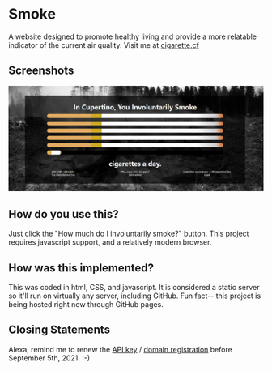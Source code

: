 # Smoke
A website designed to promote healthy living and provide a more relatable indicator of the current air quality.
Visit me at [cigarette.cf](https://cigarette.cf/)

## Screenshots

![Screenshot](images/screenshot.PNG)

## How do you use this?
Just click the "How much do I involuntarily smoke?" button.
This project requires javascript support, and a relatively modern browser.

## How was this implemented?
This was coded in html, CSS, and javascript. It is considered a static server so it'll run on virtually any server, including GitHub. Fun fact-- this project is being hosted right now through GitHub pages.

## Closing Statements
Alexa, remind me to renew the [API key](https://www.iqair.com/air-pollution-data-api) / [domain registration](https://freenom.com) before September 5th, 2021. :-)
